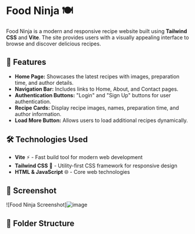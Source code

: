 # Food Ninja 🍽️

Food Ninja is a modern and responsive recipe website built using **Tailwind CSS** and **Vite**. The site provides users with a visually appealing interface to browse and discover delicious recipes. 

## 🚀 Features

- **Home Page:** Showcases the latest recipes with images, preparation time, and author details.
- **Navigation Bar:** Includes links to Home, About, and Contact pages.
- **Authentication Buttons:** "Login" and "Sign Up" buttons for user authentication.
- **Recipe Cards:** Display recipe images, names, preparation time, and author information.
- **Load More Button:** Allows users to load additional recipes dynamically.

## 🛠️ Technologies Used

- **Vite** ⚡ - Fast build tool for modern web development
- **Tailwind CSS** 🎨 - Utility-first CSS framework for responsive design
- **HTML & JavaScript** 🌐 - Core web technologies

## 📸 Screenshot

![Food Ninja Screenshot]![image](https://github.com/user-attachments/assets/099f8e58-0e1e-499f-b4da-50f5521f90ad)


## 📂 Folder Structure

